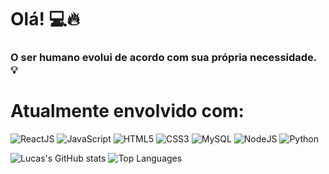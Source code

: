 # Olá! 💻🔥

### O ser humano evolui de acordo com sua própria necessidade. 💡
#
# Atualmente envolvido com:

![ReactJS](https://img.shields.io/badge/-ReactJS-%2361DAFB?logo=react&logoColor=black&style=flat)
![JavaScript](https://img.shields.io/badge/-JavaScript-%23F7DF1E?logo=javascript&logoColor=black&style=flat)
![HTML5](https://img.shields.io/badge/-HTML5-%23E34F26?logo=html5&logoColor=white&style=flat)
![CSS3](https://img.shields.io/badge/-CSS3-%231572B6?logo=css3&logoColor=white&style=flat)
![MySQL](https://img.shields.io/badge/-MySQL-%234479A1?logo=mysql&logoColor=white&style=flat)
![NodeJS](https://img.shields.io/badge/-Node.js-%23339933?logo=node.js&logoColor=white&style=flat)
![Python](https://img.shields.io/badge/-Python-%233776AB?logo=python&logoColor=white&style=flat)

![Lucas's GitHub stats](https://github-readme-stats.vercel.app/api?username=lucaslpdacosta&show_icons=true&theme=radical)
![Top Languages](https://github-readme-stats.vercel.app/api/top-langs/?username=lucaslpdacosta&layout=compact&hide=html,css&theme=radical)
#

